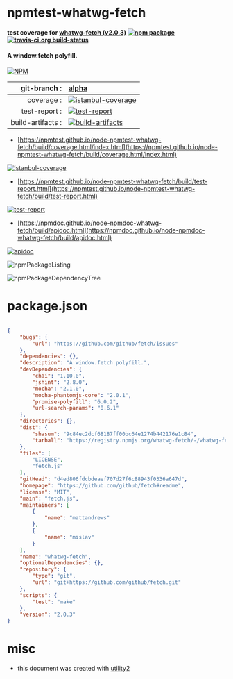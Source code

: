 # npmtest-whatwg-fetch

#### test coverage for  [whatwg-fetch (v2.0.3)](https://github.com/github/fetch#readme)  [![npm package](https://img.shields.io/npm/v/npmtest-whatwg-fetch.svg?style=flat-square)](https://www.npmjs.org/package/npmtest-whatwg-fetch) [![travis-ci.org build-status](https://api.travis-ci.org/npmtest/node-npmtest-whatwg-fetch.svg)](https://travis-ci.org/npmtest/node-npmtest-whatwg-fetch)

#### A window.fetch polyfill.

[![NPM](https://nodei.co/npm/whatwg-fetch.png?downloads=true&downloadRank=true&stars=true)](https://www.npmjs.com/package/whatwg-fetch)

| git-branch : | [alpha](https://github.com/npmtest/node-npmtest-whatwg-fetch/tree/alpha)|
|--:|:--|
| coverage : | [![istanbul-coverage](https://npmtest.github.io/node-npmtest-whatwg-fetch/build/coverage.badge.svg)](https://npmtest.github.io/node-npmtest-whatwg-fetch/build/coverage.html/index.html)|
| test-report : | [![test-report](https://npmtest.github.io/node-npmtest-whatwg-fetch/build/test-report.badge.svg)](https://npmtest.github.io/node-npmtest-whatwg-fetch/build/test-report.html)|
| build-artifacts : | [![build-artifacts](https://npmtest.github.io/node-npmtest-whatwg-fetch/glyphicons_144_folder_open.png)](https://github.com/npmtest/node-npmtest-whatwg-fetch/tree/gh-pages/build)|

- [https://npmtest.github.io/node-npmtest-whatwg-fetch/build/coverage.html/index.html](https://npmtest.github.io/node-npmtest-whatwg-fetch/build/coverage.html/index.html)

[![istanbul-coverage](https://npmtest.github.io/node-npmtest-whatwg-fetch/build/screenCapture.buildCi.browser.%252Ftmp%252Fbuild%252Fcoverage.lib.html.png)](https://npmtest.github.io/node-npmtest-whatwg-fetch/build/coverage.html/index.html)

- [https://npmtest.github.io/node-npmtest-whatwg-fetch/build/test-report.html](https://npmtest.github.io/node-npmtest-whatwg-fetch/build/test-report.html)

[![test-report](https://npmtest.github.io/node-npmtest-whatwg-fetch/build/screenCapture.buildCi.browser.%252Ftmp%252Fbuild%252Ftest-report.html.png)](https://npmtest.github.io/node-npmtest-whatwg-fetch/build/test-report.html)

- [https://npmdoc.github.io/node-npmdoc-whatwg-fetch/build/apidoc.html](https://npmdoc.github.io/node-npmdoc-whatwg-fetch/build/apidoc.html)

[![apidoc](https://npmdoc.github.io/node-npmdoc-whatwg-fetch/build/screenCapture.buildCi.browser.%252Ftmp%252Fbuild%252Fapidoc.html.png)](https://npmdoc.github.io/node-npmdoc-whatwg-fetch/build/apidoc.html)

![npmPackageListing](https://npmtest.github.io/node-npmtest-whatwg-fetch/build/screenCapture.npmPackageListing.svg)

![npmPackageDependencyTree](https://npmtest.github.io/node-npmtest-whatwg-fetch/build/screenCapture.npmPackageDependencyTree.svg)



# package.json

```json

{
    "bugs": {
        "url": "https://github.com/github/fetch/issues"
    },
    "dependencies": {},
    "description": "A window.fetch polyfill.",
    "devDependencies": {
        "chai": "1.10.0",
        "jshint": "2.8.0",
        "mocha": "2.1.0",
        "mocha-phantomjs-core": "2.0.1",
        "promise-polyfill": "6.0.2",
        "url-search-params": "0.6.1"
    },
    "directories": {},
    "dist": {
        "shasum": "9c84ec2dcf68187ff00bc64e1274b442176e1c84",
        "tarball": "https://registry.npmjs.org/whatwg-fetch/-/whatwg-fetch-2.0.3.tgz"
    },
    "files": [
        "LICENSE",
        "fetch.js"
    ],
    "gitHead": "d4ed806fdcbdeaef707d27f6c88943f0336a647d",
    "homepage": "https://github.com/github/fetch#readme",
    "license": "MIT",
    "main": "fetch.js",
    "maintainers": [
        {
            "name": "mattandrews"
        },
        {
            "name": "mislav"
        }
    ],
    "name": "whatwg-fetch",
    "optionalDependencies": {},
    "repository": {
        "type": "git",
        "url": "git+https://github.com/github/fetch.git"
    },
    "scripts": {
        "test": "make"
    },
    "version": "2.0.3"
}
```



# misc
- this document was created with [utility2](https://github.com/kaizhu256/node-utility2)
